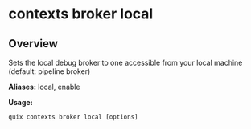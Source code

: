 # contexts broker local

## Overview

Sets the local debug broker to one accessible from your local machine (default: pipeline broker)

**Aliases:** local, enable

**Usage:**

```
quix contexts broker local [options]
```


